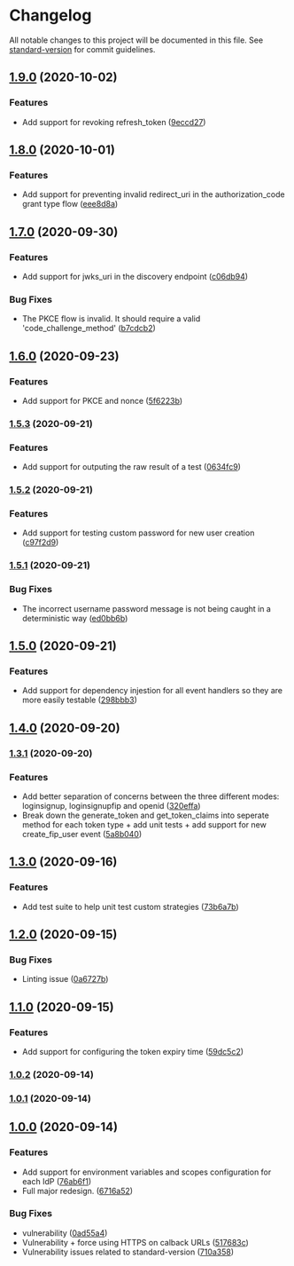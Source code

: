 # Changelog

All notable changes to this project will be documented in this file. See [standard-version](https://github.com/conventional-changelog/standard-version) for commit guidelines.

## [1.9.0](https://github.com/nicolasdao/userin/compare/v1.8.0...v1.9.0) (2020-10-02)


### Features

* Add support for revoking refresh_token ([9eccd27](https://github.com/nicolasdao/userin/commit/9eccd2778e703d3c192b442f86d125d65048eac0))

## [1.8.0](https://github.com/nicolasdao/userin/compare/v1.7.0...v1.8.0) (2020-10-01)


### Features

* Add support for preventing invalid redirect_uri in the authorization_code grant type flow ([eee8d8a](https://github.com/nicolasdao/userin/commit/eee8d8afdb3177f592f99178512ab033e03ba65a))

## [1.7.0](https://github.com/nicolasdao/userin/compare/v1.6.0...v1.7.0) (2020-09-30)


### Features

* Add support for jwks_uri in the discovery endpoint ([c06db94](https://github.com/nicolasdao/userin/commit/c06db940209eacf395b2d08ee0392d3e17da58a4))


### Bug Fixes

* The PKCE flow is invalid. It should require a valid 'code_challenge_method' ([b7cdcb2](https://github.com/nicolasdao/userin/commit/b7cdcb2e88faccd5a5e30b32adbca967bd1c8691))

## [1.6.0](https://github.com/nicolasdao/userin/compare/v1.5.3...v1.6.0) (2020-09-23)


### Features

* Add support for PKCE and nonce ([5f6223b](https://github.com/nicolasdao/userin/commit/5f6223bbadf31e94df2e994fc99f1275620bb416))

### [1.5.3](https://github.com/nicolasdao/userin/compare/v1.5.2...v1.5.3) (2020-09-21)


### Features

* Add support for outputing the raw result of a test ([0634fc9](https://github.com/nicolasdao/userin/commit/0634fc98651a9e5030ca65eaa394a5021b870c18))

### [1.5.2](https://github.com/nicolasdao/userin/compare/v1.5.1...v1.5.2) (2020-09-21)


### Features

* Add support for testing custom password for new user creation ([c97f2d9](https://github.com/nicolasdao/userin/commit/c97f2d9a46589d608ae1c900ef7d35d21cbacd9e))

### [1.5.1](https://github.com/nicolasdao/userin/compare/v1.5.0...v1.5.1) (2020-09-21)


### Bug Fixes

* The incorrect username password message is not being caught in a deterministic way ([ed0bb6b](https://github.com/nicolasdao/userin/commit/ed0bb6b70dd788daba68962844081e499268f6a1))

## [1.5.0](https://github.com/nicolasdao/userin/compare/v1.4.0...v1.5.0) (2020-09-21)


### Features

* Add support for dependency injestion for all event handlers so they are more easily testable ([298bbb3](https://github.com/nicolasdao/userin/commit/298bbb3fac8d78db0a7854de7a64f43a0e9e0a3e))

## [1.4.0](https://github.com/nicolasdao/userin/compare/v1.3.1...v1.4.0) (2020-09-20)

### [1.3.1](https://github.com/nicolasdao/userin/compare/v1.3.0...v1.3.1) (2020-09-20)


### Features

* Add better separation of concerns between the three different modes: loginsignup, loginsignupfip and openid ([320effa](https://github.com/nicolasdao/userin/commit/320effa6043d86bc27ccaf2f078744b8958afe5b))
* Break down the generate_token and get_token_claims into seperate method for each token type + add unit tests + add support for new create_fip_user event ([5a8b040](https://github.com/nicolasdao/userin/commit/5a8b04016b4951c603513f3235bc9e4234833b95))

## [1.3.0](https://github.com/nicolasdao/userin/compare/v1.2.0...v1.3.0) (2020-09-16)


### Features

* Add test suite to help unit test custom strategies ([73b6a7b](https://github.com/nicolasdao/userin/commit/73b6a7bc75998203e51b4950071443f2f1cdf399))

## [1.2.0](https://github.com/nicolasdao/userin/compare/v1.1.0...v1.2.0) (2020-09-15)


### Bug Fixes

* Linting issue ([0a6727b](https://github.com/nicolasdao/userin/commit/0a6727b8088e4a46a70ffc94bc0ee39df6759f63))

## [1.1.0](https://github.com/nicolasdao/userin/compare/v1.0.2...v1.1.0) (2020-09-15)


### Features

* Add support for configuring the token expiry time ([59dc5c2](https://github.com/nicolasdao/userin/commit/59dc5c2653867879e1f4de3a0b0dd9f2532d94ef))

### [1.0.2](https://github.com/nicolasdao/userin/compare/v1.0.1...v1.0.2) (2020-09-14)

### [1.0.1](https://github.com/nicolasdao/userin-core/compare/v1.0.0...v1.0.1) (2020-09-14)

## [1.0.0](https://github.com/nicolasdao/userin-core/compare/v0.1.3...v1.0.0) (2020-09-14)


### Features

* Add support for environment variables and scopes configuration for each IdP ([76ab6f1](https://github.com/nicolasdao/userin-core/commit/76ab6f17638b7794168a2aceaeff5b1bd04b0916))
* Full major redesign. ([6716a52](https://github.com/nicolasdao/userin-core/commit/6716a5219a2a1703747a820fb07006012a5dd083))


### Bug Fixes

* vulnerability ([0ad55a4](https://github.com/nicolasdao/userin-core/commit/0ad55a42b532207de5cd5378e1e5cc3395883f31))
* Vulnerability + force using HTTPS on calback URLs ([517683c](https://github.com/nicolasdao/userin-core/commit/517683c7d7c3b8f935b9eba5c685b9723e0bd66f))
* Vulnerability issues related to standard-version ([710a358](https://github.com/nicolasdao/userin-core/commit/710a358fbd53256929e84c0830503d47cff73412))
